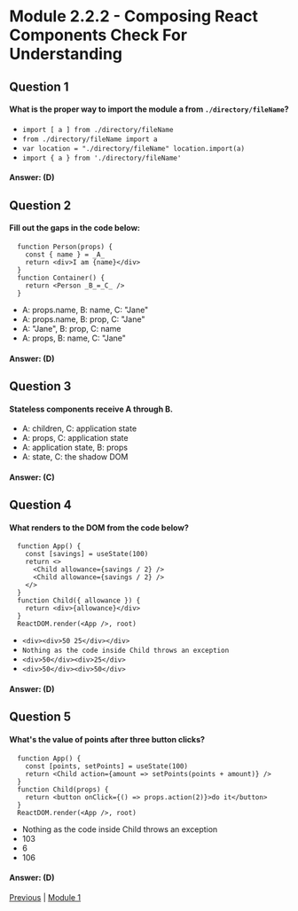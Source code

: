 # Module 2.2.2 - Composing React Components Check For Understanding

## Question 1

####  What is the proper way to import the module a from `./directory/fileName`?

-   `import [ a ] from ./directory/fileName`
-   `from ./directory/fileName import a`
-   `var location = "./directory/fileName" location.import(a)`
-   `import { a } from './directory/fileName'`

#### Answer:   (D) 

## Question 2

####  Fill out the gaps in the code below:
```
  function Person(props) {
    const { name } = _A_
    return <div>I am {name}</div>
  }
  function Container() {
    return <Person _B_=_C_ />
  }
```

-   A: props.name, B: name, C: "Jane"
-   A: props.name, B: prop, C: "Jane"
-   A: "Jane", B: prop, C: name
-   A: props, B: name, C: "Jane"

#### Answer:   (D) 

## Question 3

####  Stateless components receive A through B.

-   A: children, C: application state 
-   A: props, C: application state 
-   A: application state, B: props 
-   A: state, C: the shadow DOM 

#### Answer:   (C) 

## Question 4

####  What renders to the DOM from the code below?
```
  function App() {
    const [savings] = useState(100)
    return <>
      <Child allowance={savings / 2} />
      <Child allowance={savings / 2} />
    </>
  }
  function Child({ allowance }) {
    return <div>{allowance}</div>
  }
  ReactDOM.render(<App />, root)
```

-   `<div><div>50 25</div></div>`
-   `Nothing as the code inside Child throws an exception`
-   `<div>50</div><div>25</div>`
-   `<div>50</div><div>50</div>`

#### Answer:   (D) 

## Question 5

####  What's the value of points after three button clicks?
```
  function App() {
    const [points, setPoints] = useState(100)
    return <Child action={amount => setPoints(points + amount)} />
  }
  function Child(props) {
    return <button onClick={() => props.action(2)}>do it</button>
  }
  ReactDOM.render(<App />, root)
```

-   Nothing as the code inside Child throws an exception
-   103 
-   6 
-   106 

#### Answer:   (D) 








[Previous](./Object_4.md) | [Module 1](../../Module_1-Class-Components/README.md)
